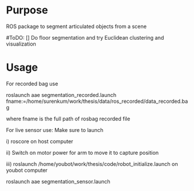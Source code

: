 # Purpose
ROS package to segment articulated objects from a scene

#ToDO:
[] Do floor segmentation and try Euclidean clustering and visualization

# Usage
For recorded bag use 

roslaunch aae segmentation_recorded.launch fname:=/home/surenkum/work/thesis/data/ros_recorded/data_recorded.bag

where fname is the full path of rosbag recorded file


For live sensor use:
Make sure to launch 

i) roscore on host computer 

ii) Switch on motor power for arm to move it to capture position

iii) roslaunch /home/youbot/work/thesis/code/robot_initialize.launch on youbot computer

roslaunch aae segmentation_sensor.launch
